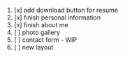 1. [x] add download button for resume
2. [x] finish personal information
3. [x] finish about me
4. [ ] photo gallery
5. [ ] contact form - WIP
6. [ ] new layout